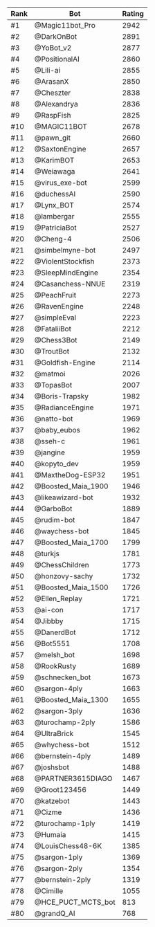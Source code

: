 Rank|Bot|Rating
---|---|---
#1|@Magic11bot_Pro|2942
#2|@DarkOnBot|2891
#3|@YoBot_v2|2877
#4|@PositionalAI|2860
#5|@Lili-ai|2855
#6|@ArasanX|2850
#7|@Cheszter|2838
#8|@Alexandrya|2836
#9|@RaspFish|2825
#10|@MAGIC11BOT|2678
#11|@pawn_git|2660
#12|@SaxtonEngine|2657
#13|@KarimBOT|2653
#14|@Weiawaga|2641
#15|@virus_exe-bot|2599
#16|@duchessAI|2590
#17|@Lynx_BOT|2574
#18|@lambergar|2555
#19|@PatriciaBot|2527
#20|@Cheng-4|2506
#21|@simbelmyne-bot|2497
#22|@ViolentStockfish|2373
#23|@SleepMindEngine|2354
#24|@Casanchess-NNUE|2319
#25|@PeachFruit|2273
#26|@RavenEngine|2248
#27|@simpleEval|2223
#28|@FataliiBot|2212
#29|@Chess3Bot|2149
#30|@TroutBot|2132
#31|@Goldfish-Engine|2114
#32|@matmoi|2026
#33|@TopasBot|2007
#34|@Boris-Trapsky|1982
#35|@RadianceEngine|1971
#36|@natto-bot|1969
#37|@baby_eubos|1962
#38|@sseh-c|1961
#39|@jangine|1959
#40|@kopyto_dev|1959
#41|@MaxtheDog-ESP32|1951
#42|@Boosted_Maia_1900|1946
#43|@likeawizard-bot|1932
#44|@GarboBot|1889
#45|@rudim-bot|1847
#46|@waychess-bot|1845
#47|@Boosted_Maia_1700|1799
#48|@turkjs|1781
#49|@ChessChildren|1773
#50|@honzovy-sachy|1732
#51|@Boosted_Maia_1500|1726
#52|@Ellen_Replay|1721
#53|@ai-con|1717
#54|@Jibbby|1715
#55|@DanerdBot|1712
#56|@Bot5551|1708
#57|@melsh_bot|1698
#58|@RookRusty|1689
#59|@schnecken_bot|1673
#60|@sargon-4ply|1663
#61|@Boosted_Maia_1300|1655
#62|@sargon-3ply|1636
#63|@turochamp-2ply|1586
#64|@UltraBrick|1545
#65|@whychess-bot|1512
#66|@bernstein-4ply|1489
#67|@joshsbot|1488
#68|@PARTNER3615DIAGO|1467
#69|@Groot123456|1449
#70|@katzebot|1443
#71|@Cizme|1436
#72|@turochamp-1ply|1419
#73|@Humaia|1415
#74|@LouisChess48-6K|1385
#75|@sargon-1ply|1369
#76|@sargon-2ply|1354
#77|@bernstein-2ply|1319
#78|@Cimille|1055
#79|@HCE_PUCT_MCTS_bot|813
#80|@grandQ_AI|768
